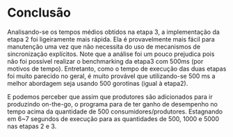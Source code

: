 # Conclusão

Analisando-se os tempos médios obtidos na etapa 3, a implementação da etapa 2 foi ligeiramente mais rápida. Ela é provavelmente mais fácil para manutenção uma vez que não necessita do uso de mecanismos de sincronização explícitos. Note que a análise foi um pouco prejudica pois não foi possível realizar o benchmarking da etapa3 com 500ms \(por motivos de tempo\). Entretanto, como o tempo de execução das duas etapas foi muito parecido no geral, é muito provável que utilizando-se 500 ms a melhor abordagem seja usando 500 gorotinas \(igual à etapa2\).

E podemos perceber que assim que produtores são adicionados para ir produzindo on-the-go, o programa para de ter ganho de desempenho no tempo acima da quantidade de 500 consumidores/produtores. Estagnando em 6~7 segundos de execução para as quantidades de 500, 1000 e 5000 nas etapas 2 e 3.

